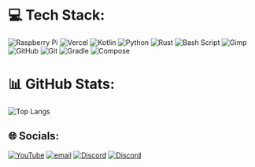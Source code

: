 # 💻 Tech Stack:
![Raspberry Pi](https://img.shields.io/badge/-Raspberry_Pi-C51A4A?style=for-the-badge&logo=Raspberry-Pi) ![Vercel](https://img.shields.io/badge/vercel-%23000000.svg?style=for-the-badge&logo=vercel&logoColor=white) ![Kotlin](https://img.shields.io/badge/kotlin-%237F52FF.svg?style=for-the-badge&logo=kotlin&logoColor=white) ![Python](https://img.shields.io/badge/python-3670A0?style=for-the-badge&logo=python&logoColor=ffdd54) ![Rust](https://img.shields.io/badge/rust-%23000000.svg?style=for-the-badge&logo=rust&logoColor=white) ![Bash Script](https://img.shields.io/badge/bash_script-%23121011.svg?style=for-the-badge&logo=gnu-bash&logoColor=white)  ![Gimp](https://img.shields.io/badge/Gimp-657D8B?style=for-the-badge&logo=gimp&logoColor=FFFFFF)  ![GitHub](https://img.shields.io/badge/github-%23121011.svg?style=for-the-badge&logo=github&logoColor=white) ![Git](https://img.shields.io/badge/git-%23F05033.svg?style=for-the-badge&logo=git&logoColor=white) ![Gradle](https://img.shields.io/badge/Gradle-02303A.svg?style=for-the-badge&logo=Gradle&logoColor=white) ![Compose](https://img.shields.io/badge/Jetpack%20Compose-66D488?style=for-the-badge&logo=jetpackcompose)
# 📊 GitHub Stats:
![Top Langs](https://github-readme-stats.vercel.app/api/top-langs/?username=valaxiar&hide_progress=true)

## 🌐 Socials:
[![YouTube](https://img.shields.io/badge/YouTube-%23FF0000.svg?style=for-the-badge&logo=YouTube&logoColor=white)](https://youtube.com/@valaxiar) [![email](https://img.shields.io/badge/Email-D14836?style=for-the-badge&logo=gmail&logoColor=white)](mailto:tai@valaxiar.xyz) [![Discord](https://img.shields.io/badge/Discord-%237289DA.svg?style=for-the-badge&logo=discord&logoColor=white)](https://discord.com/users/739644629187559445) [![Discord](https://img.shields.io/badge/Website-%3271a8.svg?style=for-the-badge)](https://valaxiar.xyz)
